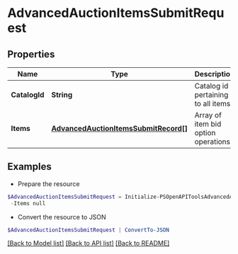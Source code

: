 # AdvancedAuctionItemsSubmitRequest
## Properties

Name | Type | Description | Notes
------------ | ------------- | ------------- | -------------
**CatalogId** | **String** | Catalog id pertaining to all items | 
**Items** | [**AdvancedAuctionItemsSubmitRecord[]**](AdvancedAuctionItemsSubmitRecord.md) | Array of item bid option operations | 

## Examples

- Prepare the resource
```powershell
$AdvancedAuctionItemsSubmitRequest = Initialize-PSOpenAPIToolsAdvancedAuctionItemsSubmitRequest  -CatalogId 2680059592705 `
 -Items null
```

- Convert the resource to JSON
```powershell
$AdvancedAuctionItemsSubmitRequest | ConvertTo-JSON
```

[[Back to Model list]](../README.md#documentation-for-models) [[Back to API list]](../README.md#documentation-for-api-endpoints) [[Back to README]](../README.md)


